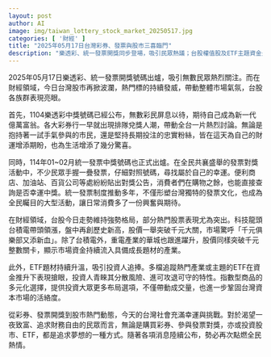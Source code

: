```yaml
---
layout: post
author: AI
image: img/taiwan_lottery_stock_market_20250517.jpg
categories: [ '財經' ]
title: "2025年05月17日台灣彩券、發票與股市三喜臨門"
description: "樂透彩、統一發票開獎同步登場，吸引民眾熱議；台股權值股及ETF主題資金火熱，推升整體市場氛圍，打造屬於台灣社會的幸運與財富新話題。"
---
```

2025年05月17日樂透彩、統一發票開獎號碼出爐，吸引無數民眾熱烈關注。而在財經領域，今日台灣股市再掀波瀾，熱門標的持續發威，帶動整體市場氣氛，台股各族群表現亮眼。

首先，1104樂透彩中獎號碼已經公布，無數彩民屏息以待，期待自己成為新一代億萬富翁。各大彩券行一早就出現排隊兌獎人潮，帶動全台一片熱烈討論。無論是抱持著一試手氣參與的市民，還是堅持長期投注的忠實粉絲，皆在這天為自己的財運增添期盼，也為生活增添了幾分驚喜。

同時，114年01~02月統一發票中獎號碼也正式出爐。在全民共襄盛舉的發票對獎活動中，不少民眾手握一疊發票，仔細對照號碼，尋找屬於自己的幸運。便利商店、加油站、百貨公司等處紛紛貼出對獎公告，消費者們在購物之餘，也能直接查詢是否幸運中獎。統一發票制度推動多年，不僅形塑台灣獨特的發票文化，也成為全民矚目的大型活動，讓日常消費多了一份興奮與期待。

在財經領域，台股今日走勢維持強勢格局，部分熱門股票表現尤為突出。科技龍頭台積電帶頭領漲，盤中再創歷史新高，股價一舉突破千元大關，市場驚呼「千元俱樂部又添新血」。除了台積電外，重電產業的華城也跟進躍升，股價同樣突破千元整數關卡，顯示市場資金持續流入具備成長題材的產業。

此外，ETF題材持續升溫，吸引投資人追捧。多檔追蹤熱門產業或主題的ETF在資金推升下表現搶眼，投資人青睞其分散風險、進可攻退可守的特性。指數型商品的多元化選擇，提供投資大眾更多布局選項，不僅帶動成交量，也進一步鞏固台灣資本市場的活絡度。

從彩券、發票開獎到股市熱門動態，今天的台灣社會充滿幸運與挑戰。對於渴望一夜致富、追求財務自由的民眾而言，無論是購買彩券、參與發票對獎，亦或投資股市、ETF，都是追求夢想的一種方式。隨著各項消息陸續公布，勢必再次點燃全民熱情。
